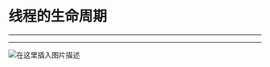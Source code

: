 ﻿# 线程的生命周期
---
----
![在这里插入图片描述](https://img-blog.csdnimg.cn/c0d7e29c4a5c4c8c9381867c6942de01.png?x-oss-process=image/watermark,type_ZHJvaWRzYW5zZmFsbGJhY2s,shadow_50,text_Q1NETiBATkpVU1RaSkM=,size_20,color_FFFFFF,t_70,g_se,x_16)

